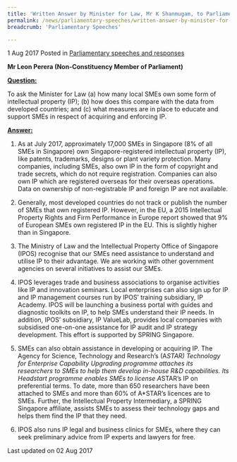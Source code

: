 ```yaml
---
title: 'Written Answer by Minister for Law, Mr K Shanmugam, to Parliamentary Question on Local SMEs Owning Intellectual Property Rights'
permalink: /news/parliamentary-speeches/written-answer-by-minister-for-law--mr-k-shanmugam--to-parliamen8
breadcrumb: 'Parliamentary Speeches'

---
```



1 Aug 2017 Posted in [Parliamentary speeches and responses](/news/parliamentary-speeches)

**Mr Leon Perera (Non-Constituency Member of Parliament)**

**<u>Question:</u>**

To ask the Minister for Law (a) how many local SMEs own some form of intellectual property (IP); (b) how does this compare with the data from developed countries; and (c) what measures are in place to educate and support SMEs in respect of acquiring and enforcing IP.

**<u>Answer:</u>**

1. As at July 2017, approximately 17,000 SMEs in Singapore (8% of all SMEs in Singapore) own Singapore-registered intellectual property (IP), like patents, trademarks, designs or plant variety protection. Many companies, including SMEs, also own IP in the form of copyright and trade secrets, which do not require registration. Companies can also own IP which are registered overseas for their overseas operations. Data on ownership of non-registrable IP and foreign IP are not available.

 

2. Generally, most developed countries do not track or publish the number of SMEs that own registered IP. However, in the EU, a 2015 Intellectual Property Rights and Firm Performance in Europe report showed that 9% of European SMEs own registered IP in the EU. This is slightly higher than in Singapore.

 

3. The Ministry of Law and the Intellectual Property Office of Singapore (IPOS) recognise that our SMEs need assistance to understand and utilise IP to their advantage. We are working with other government agencies on several initiatives to assist our SMEs.

 

4. IPOS leverages trade and business associations to organise activities like IP and innovation seminars. Local enterprises can also sign up for IP and IP management courses run by IPOS’ training subsidiary, IP Academy. IPOS will be launching a business portal with guides and diagnostic toolkits on IP, to help SMEs understand their IP needs. In addition, IPOS’ subsidiary, IP ValueLab, provides local companies with subsidised one-on-one assistance for IP audit and IP strategy development. This effort is supported by SPRING Singapore.

 

5. SMEs can also obtain assistance in developing or acquiring IP. The Agency for Science, Technology and Research’s (A*STAR) Technology for Enterprise Capability Upgrading programme attaches its researchers to SMEs to help them develop in-house R&D capabilities. Its Headstart programme enables SMEs to license A*STAR’s IP on preferential terms. To date, more than 650 researchers have been attached to SMEs and more than 60% of A*STAR’s licences are to SMEs. Further, the Intellectual Property Intermediary, a SPRING Singapore affiliate, assists SMEs to assess their technology gaps and helps them find the IP that they need.

 

6. IPOS also runs IP legal and business clinics for SMEs, where they can seek preliminary advice from IP experts and lawyers for free.


<p class="right-side-updated">Last updated on 02 Aug 2017</p>
